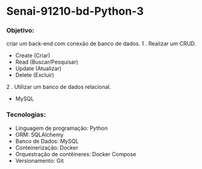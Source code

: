 # Senai-91210-bd-Python-3

### Objetivo:
criar um back-end com conexão de banco de dados.
1 . Realizar um CRUD.
- Create (Criar)
- Read (Buscar/Pesquisar)
- Update (Atualizar)
- Delete (Excluir) 

2 . Utilizar um banco de dados relacional.
- MySQL

### Tecnologias:
- Linguagem de programação: Python
- ORM: SQLAlchemy
- Banco de Dados: MySQL
- Conteinerização: Docker
- Orquestração de contêineres: Docker Compose
- Versionamento: Git